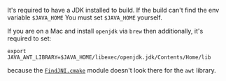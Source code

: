 
It's required to have a JDK installed to build.
If the build can't find the env variable `$JAVA_HOME` You must set `$JAVA_HOME` yourself.

If you are on a Mac and install `openjdk` via `brew` then additionally, it's required to set:
```
export JAVA_AWT_LIBRARY=$JAVA_HOME/libexec/openjdk.jdk/Contents/Home/lib
```
because the [`FindJNI.cmake`](https://cmake.org/cmake/help/latest/module/FindJNI.html) module doesn't look there for the `awt` library.

